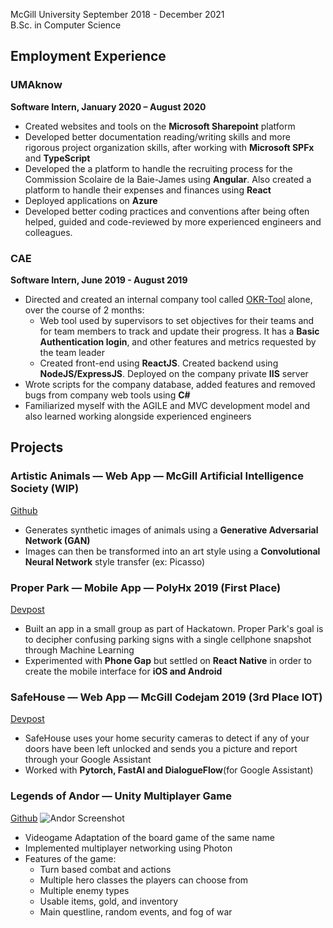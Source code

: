 McGill University September 2018 - December 2021  
B.Sc. in Computer Science

## Employment Experience

### UMAknow

**Software Intern, January 2020 – August 2020**
- Created websites and tools on the **Microsoft Sharepoint** platform
- Developed better documentation reading/writing skills and more rigorous project organization skills, after working with **Microsoft SPFx** and **TypeScript**
- Developed the a platform to handle the recruiting process for the Commission Scolaire de la Baie-James using **Angular**. Also created a platform to handle their expenses and finances using **React**
- Deployed applications on **Azure**
- Developed better coding practices and conventions after being often helped, guided and code-reviewed by more experienced engineers and colleagues.

### CAE
**Software Intern, June 2019 - August 2019**
- Directed and created an internal company tool called [OKR-Tool](https://github.com/xinxin001/OKR-Tool) alone, over the course of 2 months:
  - Web tool used by supervisors to set objectives for their teams and for team members to track and update their progress. It has a **Basic Authentication login**, and other features and metrics requested by the team leader
  - Created front-end using **ReactJS**. Created backend using **NodeJS/ExpressJS**. Deployed on the company private **IIS** server
- Wrote scripts for the company database, added features and removed bugs from company web tools using **C#**
- Familiarized myself with the AGILE and MVC development model and also learned working alongside experienced engineers

## Projects

### Artistic Animals — Web App — McGill Artificial Intelligence Society (WIP) ###
[Github](https://github.com/xinxin001/ArtisticAnimals)
- Generates synthetic images of animals using a **Generative Adversarial Network (GAN)**
- Images can then be transformed into an art style using a **Convolutional Neural Network** style transfer (ex: Picasso)

### Proper Park — Mobile App — PolyHx 2019 (First Place) ###
[Devpost](devpost.com/software/proper-park-mw0h6e)
- Built an app in a small group as part of Hackatown. Proper Park's goal is to decipher confusing parking signs with a single cellphone snapshot through Machine Learning
- Experimented with **Phone Gap** but settled on **React Native** in order to create the mobile interface for **iOS and Android**

### SafeHouse — Web App — McGill Codejam 2019 (3rd Place IOT) ###
[Devpost](https://devpost.com/software/safe-house)
- SafeHouse uses your home security cameras to detect if any of your doors have been left unlocked and sends you a picture and report through your Google Assistant
- Worked with **Pytorch, FastAI and DialogueFlow**(for Google Assistant)

### Legends of Andor — Unity Multiplayer Game ###
[Github](https://github.com/xinxin001/LegendsOfAndor)
![Andor Screenshot](images/andor.png)
- Videogame Adaptation of the board game of the same name
- Implemented multiplayer networking using Photon
- Features of the game:
  - Turn based combat and actions
  - Multiple hero classes the players can choose from
  - Multiple enemy types
  - Usable items, gold, and inventory
  - Main questline, random events, and fog of war
